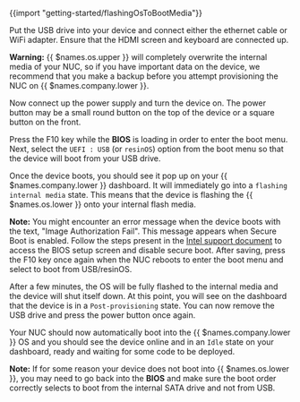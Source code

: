 {{import "getting-started/flashingOsToBootMedia"}}

Put the USB drive into your device and connect either the ethernet cable or WiFi adapter. Ensure that the HDMI screen and keyboard are connected up.

__Warning:__ {{ $names.os.upper }} will completely overwrite the internal media of your NUC, so if you have important data on the device, we recommend that you make a backup before you attempt provisioning the NUC on {{ $names.company.lower }}.

Now connect up the power supply and turn the device on. The power button may be a small round button on the top of the device or a square button on the front.

Press the F10 key while the **BIOS** is loading in order to enter the boot menu. Next, select the `UEFI : USB` (or `resinOS`) option from the boot menu so that the device will boot from your USB drive.

Once the device boots, you should see it pop up on your {{ $names.company.lower }} dashboard. It will immediately go into a `flashing internal media` state. This means that the device is flashing the {{ $names.os.lower }} onto your internal flash media.

__Note:__ You might encounter an error message when the device boots with the text, "Image Authorization Fail". This message appears when Secure Boot is enabled. Follow the steps present in the [Intel support document](https://www.intel.com/content/www/us/en/support/articles/000038401/intel-nuc/intel-nuc-kits.html) to access the BIOS setup screen and disable secure boot. After saving, press the F10 key once again when the NUC reboots to enter the boot menu and select to boot from USB/resinOS.

After a few minutes, the OS will be fully flashed to the internal media and the device will shut itself down. At this point, you will see on the dashboard that the device is in a `Post-provisioning` state. You can now remove the USB drive and press the power button once again.

Your NUC should now automatically boot into the {{ $names.company.lower }} OS and you should see the device online and in an `Idle` state on your dashboard, ready and waiting for some code to be deployed.

__Note:__ If for some reason your device does not boot into {{ $names.os.lower }}, you may need to go back into the **BIOS** and make sure the boot order correctly selects to boot from the internal SATA drive and not from USB.
